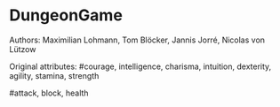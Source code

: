 # DungeonGame
Authors: Maximilian Lohmann, Tom Blöcker, Jannis Jorré, Nicolas von Lützow

Original attributes:
#courage, intelligence, charisma, intuition, dexterity, agility, stamina, strength

#attack, block, health
